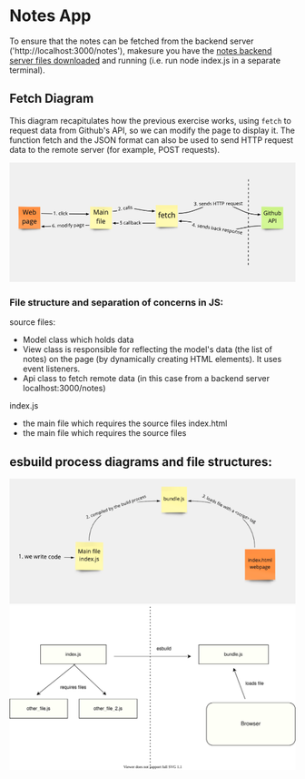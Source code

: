 # Notes App

To ensure that the notes can be fetched from the backend server ('http://localhost:3000/notes'), makesure you have the [notes backend server files downloaded](https://github.com/makersacademy/javascript-web-applications/blob/main/resources/notes-backend-server.zip) and running (i.e. run node index.js in a separate terminal).

## Fetch Diagram

This diagram recapitulates how the previous exercise works, using `fetch` to
request data from Github's API, so we can modify the page to display it. The function fetch and the JSON format can also be used to send HTTP request data to the remote server (for example, POST requests).

![Fetch diagram](./images/fetch-diagram.png)

### File structure and separation of concerns in JS: 
source files: 
* Model class which holds data
* View class is responsible for reflecting the model's data (the list of notes) on the page (by dynamically creating HTML elements). It uses event listeners.
* Api class to fetch remote data (in this case from a backend server localhost:3000/notes)

index.js
* the main file which requires the source files
index.html
* the main file which requires the source files

## esbuild process diagrams and file structures:

![esbuild diagram](./images/build-process-diagram.png)
![esbuild diagram](./images/esbuild-bundle-diagram.svg)
